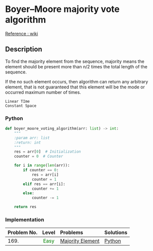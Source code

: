 # Boyer–Moore majority vote algorithm
[Reference : wiki](https://en.wikipedia.org/wiki/Boyer%E2%80%93Moore_majority_vote_algorithm)

## Description 
To find the majority element from the sequence, majority means the element should be present more than n/2
times the total length of the sequence.

If the no such element occurs, then algorithm can return any arbitrary element, that is not guaranteed that this element
will be the mode or occurred maximum number of times.

```text
Linear TIme
Constant Space
```

### Python
```python
def boyer_moore_voting_algorithm(arr: list) -> int:
    """
    :param arr: list
    :return: int
    """
    res = arr[0]  # Initialization
    counter = 0  # Counter

    for i in range(len(arr)):
        if counter == 0:
            res = arr[i]
            counter = 1
        elif res == arr[i]:
            counter += 1
        else:
            counter -= 1

    return res
```

### Implementation
| Problem No. | Level | Problems | Solutions |
| :--- | :---: | :--- | :---|
| 169. | <span style="color:green">Easy</span> | [Majority Element](https://leetcode.com/problems/majority-element/) | [Python](https://github.com/ramanaditya/data-structure-and-algorithms/blob/master/leetcode/array/majority-element.py) |
